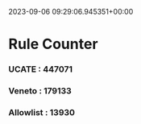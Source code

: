 2023-09-06 09:29:06.945351+00:00
# Rule Counter 
 ### UCATE : 447071

 ### Veneto : 179133

 ### Allowlist : 13930